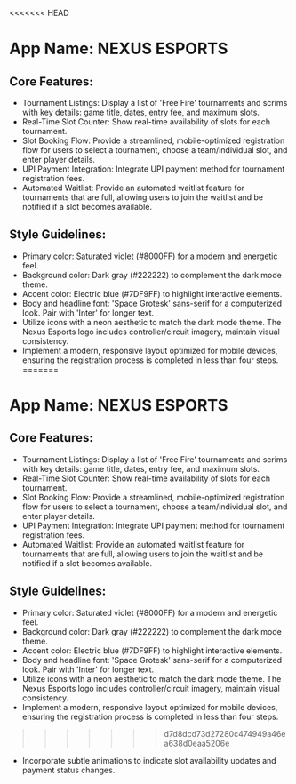 <<<<<<< HEAD
# **App Name**: NEXUS ESPORTS

## Core Features:

- Tournament Listings: Display a list of 'Free Fire' tournaments and scrims with key details: game title, dates, entry fee, and maximum slots.
- Real-Time Slot Counter: Show real-time availability of slots for each tournament.
- Slot Booking Flow: Provide a streamlined, mobile-optimized registration flow for users to select a tournament, choose a team/individual slot, and enter player details.
- UPI Payment Integration: Integrate UPI payment method for tournament registration fees.
- Automated Waitlist: Provide an automated waitlist feature for tournaments that are full, allowing users to join the waitlist and be notified if a slot becomes available.

## Style Guidelines:

- Primary color: Saturated violet (#8000FF) for a modern and energetic feel.
- Background color: Dark gray (#222222) to complement the dark mode theme.
- Accent color: Electric blue (#7DF9FF) to highlight interactive elements.
- Body and headline font: 'Space Grotesk' sans-serif for a computerized look. Pair with 'Inter' for longer text.
- Utilize icons with a neon aesthetic to match the dark mode theme. The Nexus Esports logo includes controller/circuit imagery, maintain visual consistency.
- Implement a modern, responsive layout optimized for mobile devices, ensuring the registration process is completed in less than four steps.
=======
# **App Name**: NEXUS ESPORTS

## Core Features:

- Tournament Listings: Display a list of 'Free Fire' tournaments and scrims with key details: game title, dates, entry fee, and maximum slots.
- Real-Time Slot Counter: Show real-time availability of slots for each tournament.
- Slot Booking Flow: Provide a streamlined, mobile-optimized registration flow for users to select a tournament, choose a team/individual slot, and enter player details.
- UPI Payment Integration: Integrate UPI payment method for tournament registration fees.
- Automated Waitlist: Provide an automated waitlist feature for tournaments that are full, allowing users to join the waitlist and be notified if a slot becomes available.

## Style Guidelines:

- Primary color: Saturated violet (#8000FF) for a modern and energetic feel.
- Background color: Dark gray (#222222) to complement the dark mode theme.
- Accent color: Electric blue (#7DF9FF) to highlight interactive elements.
- Body and headline font: 'Space Grotesk' sans-serif for a computerized look. Pair with 'Inter' for longer text.
- Utilize icons with a neon aesthetic to match the dark mode theme. The Nexus Esports logo includes controller/circuit imagery, maintain visual consistency.
- Implement a modern, responsive layout optimized for mobile devices, ensuring the registration process is completed in less than four steps.
>>>>>>> d7d8dcd73d27280c474949a46ea638d0eaa5206e
- Incorporate subtle animations to indicate slot availability updates and payment status changes.